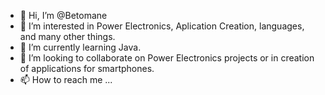 - 👋 Hi, I’m @Betomane
- 👀 I’m interested in Power Electronics, Aplication Creation, languages, and many other things.
- 🌱 I’m currently learning Java.
- 💞️ I’m looking to collaborate on Power Electronics projects or in creation of applications for smartphones.
- 📫 How to reach me ...

<!---
Betomane/Betomane is a ✨ special ✨ repository because its `README.md` (this file) appears on your GitHub profile.
You can click the Preview link to take a look at your changes.
--->
